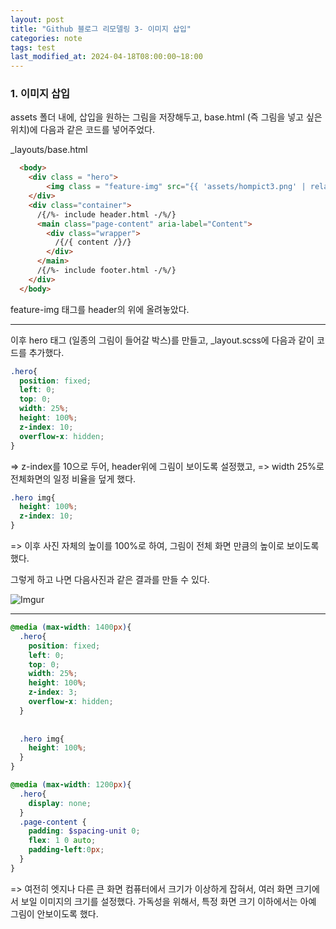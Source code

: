 ```yaml
---
layout: post
title: "Github 블로그 리모델링 3- 이미지 삽입"
categories: note
tags: test
last_modified_at: 2024-04-18T08:00:00~18:00
---
```



### 1. 이미지 삽입   

assets 폴더 내에, 삽입을 원하는 그림을 저장해두고, base.html (즉 그림을 넣고 싶은 위치)에 다음과 같은 코드를 넣어주었다.  

_layouts/base.html  

```html
  <body>
    <div class = "hero">
        <img class = "feature-img" src="{{ 'assets/hompict3.png' | relative_url }}" />
    </div>
    <div class="container">
      /{/%- include header.html -/%/}
      <main class="page-content" aria-label="Content">
        <div class="wrapper">
          /{/{ content /}/}
        </div>
      </main>
      /{/%- include footer.html -/%/}
    </div>
  </body>
```   

feature-img 태그를 header의 위에 올려놓았다.

---  

이후 hero 태그 (일종의 그림이 들어갈 박스)를 만들고,  _layout.scss에 다음과 같이 코드를 추가했다.  

```scss
.hero{
  position: fixed;
  left: 0;
  top: 0;
  width: 25%;
  height: 100%;
  z-index: 10;
  overflow-x: hidden;
}
```  
=> z-index를 10으로 두어, header위에 그림이 보이도록 설정했고,
=> width 25%로 전체화면의 일정 비율을 덮게 했다.   


```scss
.hero img{
  height: 100%;
  z-index: 10;
}
```  
=> 이후 사진 자체의 높이를 100%로 하여, 그림이 전체 화면 만큼의 높이로 보이도록 했다.  


그렇게 하고 나면 다음사진과 같은 결과를 만들 수 있다.  

![Imgur](https://imgur.com/AE9JBnx.jpg)  

---  

```scss   
@media (max-width: 1400px){
  .hero{
    position: fixed;
    left: 0;
    top: 0;
    width: 25%;
    height: 100%;
    z-index: 3;
    overflow-x: hidden;
  }
  
  
  .hero img{
    height: 100%;
  }
}

@media (max-width: 1200px){
  .hero{
    display: none;
  }
  .page-content {
    padding: $spacing-unit 0;
    flex: 1 0 auto;
    padding-left:0px;
  }
}
```

=> 여전히 엣지나 다른 큰 화면 컴퓨터에서 크기가 이상하게 잡혀서, 여러 화면 크기에서 보일 이미지의 크기를 설정했다. 가독성을 위해서, 특정 화면 크기 이하에서는 아예 그림이 안보이도록 했다.  
